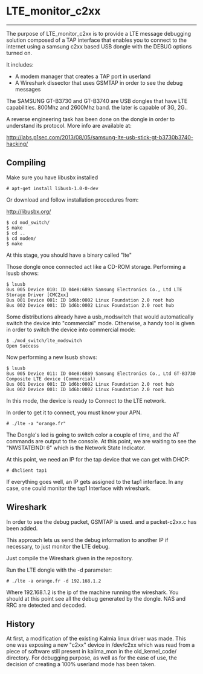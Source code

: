 LTE_monitor_c2xx
================
---
The purpose of LTE_monitor_c2xx is to provide a LTE message debugging solution composed of a TAP interface that enables you to connect to the internet using a samsung c2xx based USB dongle with the DEBUG options turned on.

It includes:

  - A modem manager that creates a TAP port in userland
  - A Wireshark dissector that uses GSMTAP in order to see the debug messages

The SAMSUNG GT-B3730 and GT-B3740 are USB dongles that have LTE capabilities. 800Mhz and 2600Mhz band. the later is capable of 3G, 2G..

A reverse engineering task has been done on the dongle in order to understand its protocol. More info are available at:

http://labs.p1sec.com/2013/08/05/samsung-lte-usb-stick-gt-b3730b3740-hacking/

Compiling
----
Make sure you have libusbx installed
```
# apt-get install libusb-1.0-0-dev
```
Or download and follow installation procedures from:

http://libusbx.org/


```
$ cd mod_switch/
$ make
$ cd ..
$ cd modem/
$ make
```
At this stage, you should have a binary called "lte"


Those dongle once connected act like a CD-ROM storage. 
Performing a lsusb shows:


```
$ lsusb
Bus 005 Device 010: ID 04e8:689a Samsung Electronics Co., Ltd LTE Storage Driver [CMC2xx]
Bus 001 Device 001: ID 1d6b:0002 Linux Foundation 2.0 root hub
Bus 002 Device 001: ID 1d6b:0002 Linux Foundation 2.0 root hub
```

Some distributions already have a usb_modswitch that would automatically switch the device into "commercial" mode. Otherwise, a handy tool is given in order to switch the device into commercial mode:

```
$ ./mod_switch/lte_modswitch
Open Success
```
Now performing a new lsusb shows:

```
$ lsusb
Bus 005 Device 011: ID 04e8:6889 Samsung Electronics Co., Ltd GT-B3730 Composite LTE device (Commercial)
Bus 001 Device 001: ID 1d6b:0002 Linux Foundation 2.0 root hub
Bus 002 Device 001: ID 1d6b:0002 Linux Foundation 2.0 root hub
```

In this mode, the device is ready to Connect to the LTE network.

In order to get it to connect, you must know your APN.
```
# ./lte -a "orange.fr"
```
The Dongle's led is going to switch color a couple of time, and the AT commands are output to the console.
At this point, we are waiting to see the "NWSTATEIND: 6" which is the Network State Indicator.

At this point, we need an IP for the tap device that we can get with DHCP:
```
# dhclient tap1
```
If everything goes well, an IP gets assigned to the tap1 interface. In any case, one could monitor the tap1 Interface with wireshark.


Wireshark
----
In order to see the debug packet, GSMTAP is used.
and a packet-c2xx.c has been added.

This approach lets us send the debug information to another IP if necessary, to just monitor the LTE debug.

Just compile the Wireshark given in the repository.

Run the LTE dongle with the -d parameter:
```
# ./lte -a orange.fr -d 192.168.1.2
```
Where 192.168.1.2 is the ip of the machine running the wireshark.
You should at this point see all the debug generated by the dongle. NAS and RRC are detected and decoded.


History
---
At first, a modification of the existing Kalmia linux driver was made. This one was exposing a new "c2xx" device in /dev/c2xx which was read from a piece of software still present in kalima_mon in the old_kernel_code/ directory.
For debugging purpose, as well as for the ease of use, the decision of creating a 100% userland mode has been taken.



